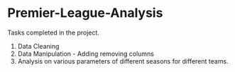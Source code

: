 # Premier-League-Analysis

Tasks completed in the project.
1. Data Cleaning
2. Data Manipulation - Adding removing columns
3. Analysis on various parameters of different seasons for different teams.
